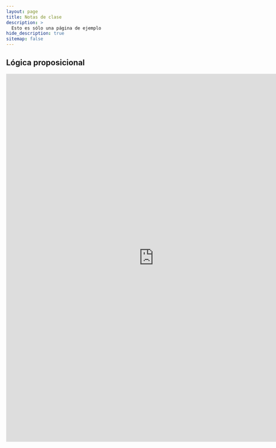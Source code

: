 ```yaml
---
layout: page
title: Notas de clase
description: >
  Esto es sólo una página de ejemplo
hide_description: true
sitemap: false
---
```


## Lógica proposicional

<embed src="https://kargbu.github.io/cyl4318/pdfs/logica.pdf" width=800 height=1000 type="application/pdf" />